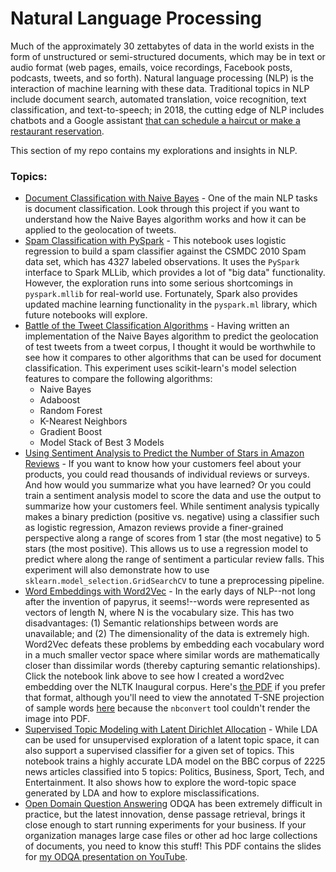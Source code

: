 # Natural Language Processing
Much of the approximately 30 zettabytes of data in the world exists in the form of unstructured or semi-structured documents, which may be in text or audio format (web pages, emails, voice recordings, Facebook posts, podcasts, tweets, and so forth). Natural language processing (NLP) is the interaction of machine learning with these data. Traditional topics in NLP include document search, automated translation, voice recognition, text classification, and text-to-speech; in 2018, the cutting edge of NLP includes chatbots and a Google assistant [that can schedule a haircut or make a restaurant reservation](https://www.youtube.com/watch?v=VZ9MBYfu_0A). 

This section of my repo contains my explorations and insights in NLP.

### Topics:
+ [Document Classification with Naive Bayes](https://github.com/chrisfalter/DataScience/tree/master/NLP/NaiveBayes) - One of the main NLP tasks is document classification. Look through this project if you want to understand how the Naive Bayes algorithm works and how it can be applied to the geolocation of tweets.
+ [Spam Classification with PySpark](https://github.com/chrisfalter/DataScience/blob/master/ML_Spark/SpamClassifier_SPARK.ipynb) - This notebook uses logistic regression to build a spam classifier against the CSMDC 2010 Spam data set, which has 4327 labeled observations. It uses the `PySpark` interface to Spark MLLib, which provides a lot of "big data" functionality. However, the exploration runs into some serious shortcomings in `pyspark.mllib` for real-world use. Fortunately, Spark also provides updated machine learning functionality in the `pyspark.ml` library, which future notebooks will explore.
+ [Battle of the Tweet Classification Algorithms](https://github.com/chrisfalter/DataScience/blob/master/NLP/Battle_of_Tweet_Classification_Algorithms.ipynb) - Having written an implementation of the Naive Bayes algorithm to predict the geolocation of test tweets from a tweet corpus, I thought it would be worthwhile to see how it compares to other algorithms that can be used for document classification. This experiment uses scikit-learn's model selection features to compare the following algorithms:
  + Naive Bayes
  + Adaboost
  + Random Forest
  + K-Nearest Neighbors
  + Gradient Boost
  + Model Stack of Best 3 Models
+ [Using Sentiment Analysis to Predict the Number of Stars in Amazon Reviews](https://github.com/chrisfalter/DataScience/blob/master/NLP/SentimentAnalysisOfAmazonReviews.ipynb) - If you want to know how your customers feel about your products, you could read thousands of individual reviews or surveys. And how would you summarize what you have learned? Or you could train a sentiment analysis model to score the data and use the output to summarize how your customers feel. While sentiment analysis typically makes a binary prediction (positive vs. negative) using a classifier such as logistic regression, Amazon reviews provide a finer-grained perspective along a range of scores from 1 star (the most negative) to 5 stars (the most positive). This allows us to use a regression model to predict where along the range of sentiment a particular review falls. This experiment will also demonstrate how to use `sklearn.model_selection.GridSearchCV` to tune a preprocessing pipeline.
+ [Word Embeddings with Word2Vec](https://github.com/chrisfalter/DataScience/blob/master/NLP/word2vec.ipynb) - In the early days of NLP--not long after the invention of papyrus, it seems!--words were represented as vectors of length N, where N is the vocabulary size. This has two disadvantages: (1) Semantic relationships between words are unavailable; and (2) The dimensionality of the data is extremely high. Word2Vec defeats these problems by embedding each vocabulary word in a much smaller vector space where similar words are mathematically closer than dissimilar words (thereby capturing semantic relationships). Click the notebook link above to see how I created a word2vec embedding over the NLTK Inaugural corpus. Here's [the PDF](https://github.com/chrisfalter/DataScience/blob/master/NLP/word2vec.pdf) if you prefer that format, although you'll need to view the annotated T-SNE projection of sample words [here](https://github.com/chrisfalter/DataScience/blob/master/NLP/tsne.png) because the `nbconvert` tool couldn't render the image into PDF.
+ [Supervised Topic Modeling with Latent Dirichlet Allocation](https://github.com/chrisfalter/DataScience/blob/master/NLP/lda_with_sklearn.ipynb) - While LDA can be used for unsupervised exploration of a latent topic space, it can also support a supervised classifier for a given set of topics. This notebook trains a highly accurate LDA model on the BBC corpus of 2225 news articles classified into 5 topics: Politics, Business, Sport, Tech, and Entertainment. It also shows how to explore the word-topic space generated by LDA and how to explore misclassifications.
+ [Open Domain Question Answering](https://github.com/chrisfalter/DataScience/blob/master/NLP/Dense-Passage-Retrieval.pdf) ODQA has been extremely difficult in practice, but the latest innovation, dense passage retrieval, brings it close enough to start running experiments for your business. If your organization manages large case files or other ad hoc large collections of documents, you need to know this stuff! This PDF contains the slides for [my ODQA presentation on YouTube](https://www.youtube.com/watch?v=nRAKIfA4faM).

